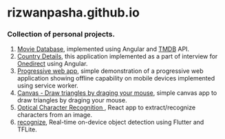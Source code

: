 # rizwanpasha.github.io
### Collection of personal projects.


1. [Movie Database](https://rizwanpasha.github.io/movie_database/), implemented using Angular and [TMDB](https://www.themoviedb.org) API.
2. [Country Details](https://rizwanpasha.github.io/onedirect), this application implemented as a part of interview for [Onedirect](https://www.onedirect.in/) using Angular.
3. [Progressive web app](https://rizwanpasha.github.io/pwa_demo/), simple demonstration of a progressive web application showing offline capability on mobile devices implemented using service worker.
4. [Canvas - Draw triangles by draging your mouse](https://rizwanpasha.github.io/canvas/), simple canvas app to draw triangles by draging your mouse.
5. [Optical Character Recognition ](https://rizwanpasha.github.io/ocr_demo/), React app to extract/recognize characters from an image.
6. [recognize](https://rizwanpasha.github.io/recognize/), Real-time on-device object detection using Flutter and TFLite.